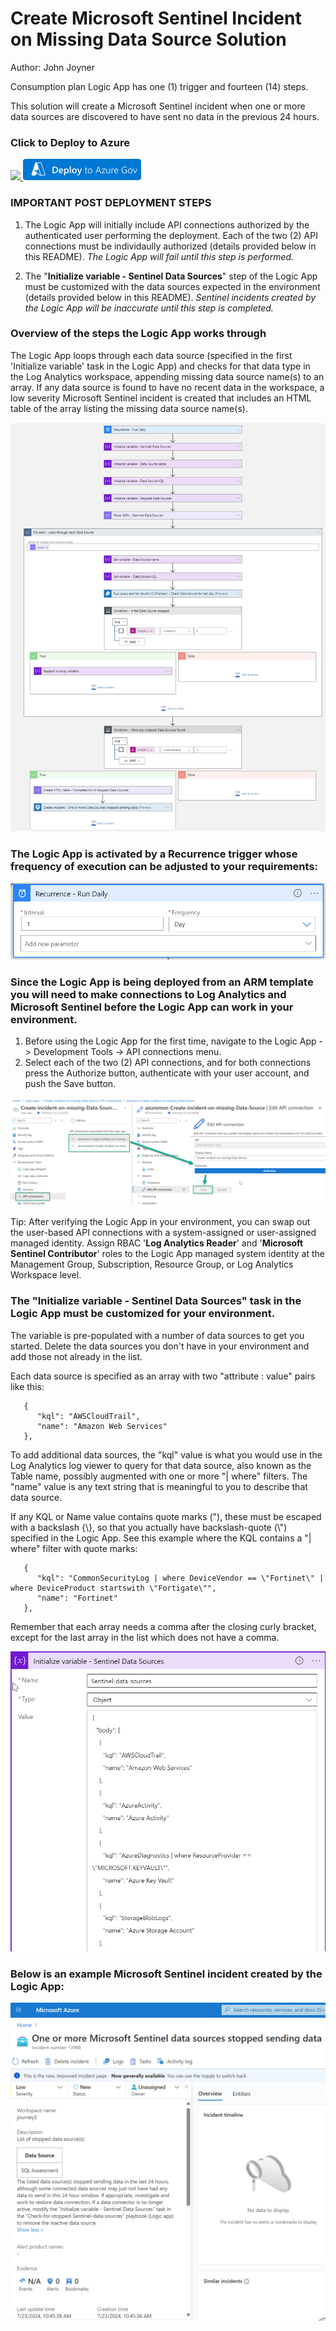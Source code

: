 # Create Microsoft Sentinel Incident on Missing Data Source Solution
Author: John Joyner

Consumption plan Logic App has one (1) trigger and fourteen (14) steps.

This solution will create a Microsoft Sentinel incident when one or more data sources are discovered to have sent no data in the previous 24 hours.

### Click to Deploy to Azure

<a href="https://portal.azure.com/#create/Microsoft.Template/uri/https%3A%2F%2Fraw.githubusercontent.com%2FAzure%2FAzure-Sentinel%2Fmaster%2FPlaybooks%2FCreate-Incident-on-missing-Data-Source%2Fazuredeploy.json" target="_blank">
    <img src="https://aka.ms/deploytoazurebutton"/>
</a>

<a href="https://portal.azure.us/#create/Microsoft.Template/uri/https%3A%2F%2Fraw.githubusercontent.com%2FAzure%2FAzure-Sentinel%2Fmaster%2FPlaybooks%2FCreate-Incident-on-missing-Data-Source%2Fazuredeploy.json" target="_blank">
<img src="https://raw.githubusercontent.com/Azure/azure-quickstart-templates/master/1-CONTRIBUTION-GUIDE/images/deploytoazuregov.png"/>
</a>

### IMPORTANT POST DEPLOYMENT STEPS

1. The Logic App will initially include API connections authorized by the authenticated user performing the deployment. Each of the two (2) API connections must be individaully authorized (details provided below in this README). <em>The Logic App will fail until this step is performed.</em>

2. The "<b>Initialize variable - Sentinel Data Sources</b>" step of the Logic App must be customized with the data sources expected in the environment (details provided below in this README). <em>Sentinel incidents created by the Logic App will be inaccurate until this step is completed.</em>

### Overview of the steps the Logic App works through 

The Logic App loops through each data source (specified in the first 'Initialize variable' task in the Logic App) and checks for that data type in the Log Analytics workspace, appending missing data source name(s) to an array. If any data source is found to have no recent data in the workspace, a low severity Microsoft Sentinel incident is created that includes an HTML table of the array listing the missing data source name(s).

![0-appoverview](../Create-Incident-on-missing-Data-Source/images/0-appoverview.png)

### The Logic App is activated by a Recurrence trigger whose frequency of execution can be adjusted to your requirements:

![1-Recurrence](../Create-Incident-on-missing-Data-Source/images/1-Recurrence.png)

### Since the Logic App is being deployed from an ARM template you will need to make connections to Log Analytics and Microsoft Sentinel before the Logic App can work in your environment. 

1. Before using the Logic App for the first time, navigate to the Logic App -> Development Tools -> API connections menu.
2. Select each of the two (2) API connections, and for both connections press the Authorize button, authenticate with your user account, and push the Save button. 

 ![2-Authorize-API-Connections](../Create-Incident-on-missing-Data-Source/images/2-Authorize-API-Connections.png)

Tip: After verifying the Logic App in your environment, you can swap out the user-based API connections with a system-assigned or user-assigned managed identity. Assign RBAC '<b>Log Analytics Reader</b>' and '<b>Microsoft Sentinel Contributor</b>' roles to the Logic App managed system identity at the Management Group, Subscription, Resource Group, or Log Analytics Workspace level.

### The "Initialize variable - Sentinel Data Sources" task in the Logic App must be customized for your environment.

The variable is pre-populated with a number of data sources to get you started. Delete the data sources you don't have in your environment and add those not already in the list.

Each data source is specified as an array with two "attribute : value" pairs like this:

```
   {
      "kql": "AWSCloudTrail",
      "name": "Amazon Web Services"
   },
```
To add additional data sources, the "kql" value is what you would use in the Log Analytics log viewer to query for that data source, also known as the Table name, possibly augmented with one or more "| where" filters. The "name" value is any text string that is meaningful to you to describe that data source.

If any KQL or Name value contains quote marks ("), these must be escaped with a backslash {\\}, so that you actually have backslash-quote (\\") specified in the Logic App. See this example where the KQL contains a "| where" filter with quote marks:

```
   {
      "kql": "CommonSecurityLog | where DeviceVendor == \"Fortinet\" | where DeviceProduct startswith \"Fortigate\"",
      "name": "Fortinet"
   },
```

Remember that each array needs a comma after the closing curly bracket, except for the last array in the list which does not have a comma.

  ![3-InitializeVariable](../Create-Incident-on-missing-Data-Source/images/3-InitializeVariable.png)

### Below is an example Microsoft Sentinel incident created by the Logic App:

   ![4-SampleIncident](../Create-Incident-on-missing-Data-Source/images/4-SampleIncident.png)
